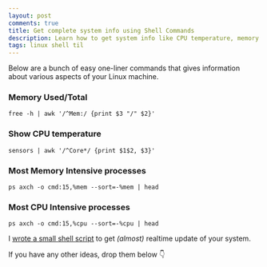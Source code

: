 ```yaml
---
layout: post
comments: true
title: Get complete system info using Shell Commands
description: Learn how to get system info like CPU temperature, memory intensive processes etc
tags: linux shell til
---
```


Below are a bunch of easy one-liner commands that gives information about various aspects of your Linux machine.


### Memory Used/Total

```shell
free -h | awk '/^Mem:/ {print $3 "/" $2}'
```

### Show CPU temperature

```shell
sensors | awk '/^Core*/ {print $1$2, $3}'
```

### Most Memory Intensive processes

```shell
ps axch -o cmd:15,%mem --sort=-%mem | head
```

### Most CPU Intensive processes

```shell
ps axch -o cmd:15,%cpu --sort=-%cpu | head
```

I [wrote a small shell script](https://github.com/Bhupesh-V/.Varshney/blob/master/scripts/sys.sh) to get _(almost)_ realtime update of your system.

If you have any other ideas, drop them below 👇
